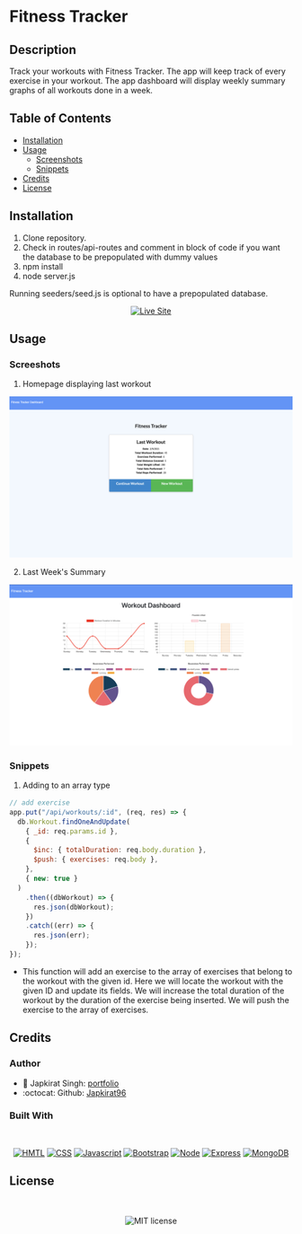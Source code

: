 # Fitness Tracker

## Description

Track your workouts with Fitness Tracker. The app will keep track of every exercise in your workout. The app dashboard will display weekly summary graphs of all workouts done in a week.

## Table of Contents

- [Installation](#installation)
- [Usage](#usage)
  - [Screenshots](#screenshots)
  - [Snippets](#snippets)
- [Credits](#credits)
- [License](#license)

## Installation

1. Clone repository.
2. Check in routes/api-routes and comment in block of code if you want the database to be prepopulated with dummy values
3. npm install
4. node server.js

Running seeders/seed.js is optional to have a prepopulated database.

<p align="center">
    <a href="https://fitnesstracker96.herokuapp.com"><img src="https://img.shields.io/badge/-👉 See Live Site-success?style=for-the-badge"  alt="Live Site" /></a>
</p>

## Usage

### Screeshots

1. Homepage displaying last workout

![Site](public/assets/homepage.png)

2. Last Week's Summary

![Site](public/assets/dash.png)

### Snippets

1. Adding to an array type

```javascript
// add exercise
app.put("/api/workouts/:id", (req, res) => {
  db.Workout.findOneAndUpdate(
    { _id: req.params.id },
    {
      $inc: { totalDuration: req.body.duration },
      $push: { exercises: req.body },
    },
    { new: true }
  )
    .then((dbWorkout) => {
      res.json(dbWorkout);
    })
    .catch((err) => {
      res.json(err);
    });
});
```

- This function will add an exercise to the array of exercises that belong to the workout with the given id. Here we will locate the workout with the given ID and update its fields. We will increase the total duration of the workout by the duration of the exercise being inserted. We will push the exercise to the array of exercises.

## Credits

### Author

- 💼 Japkirat Singh: [portfolio](japkirat96.github.io/protfolio.me/)
- :octocat: Github: [Japkirat96](https://github.com/JAPKIRAT96/fitnessTracker)

### Built With

</br>
<p align="center">
    <a href="https://developer.mozilla.org/en-US/docs/Web/HTML"><img src="https://img.shields.io/badge/-HTML-orange?style=for-the-badge"  alt="HMTL" /></a>
    <a href="https://developer.mozilla.org/en-US/docs/Web/CSS"><img src="https://img.shields.io/badge/-CSS-blue?style=for-the-badge" alt="CSS" /></a>
    <a href="https://www.javascript.com/"><img src="https://img.shields.io/badge/-Javascript-yellow?style=for-the-badge" alt="Javascript" /></a>
    <a href="https://getbootstrap.com/"><img src="https://img.shields.io/badge/-Bootstrap-blueviolet?style=for-the-badge" alt="Bootstrap" /></a>
    <a href="https://nodejs.org/en/"><img src="https://img.shields.io/badge/-Node-orange?style=for-the-badge" alt="Node" /></a>
    <a href="https://www.npmjs.com/package/express"><img src="https://img.shields.io/badge/-Express-blue?style=for-the-badge" alt="Express" /></a>
    <a href="https://www.mongodb.com/"><img src="https://img.shields.io/badge/-MongoDB-blue?style=for-the-badge" alt="MongoDB" /></a>
</p>

## License

</br>
<p align="center">
    <img align="center" src="https://img.shields.io/github/license/kqarlos/fitness-tracker?style=for-the-badge" alt="MIT license" />
</p>
